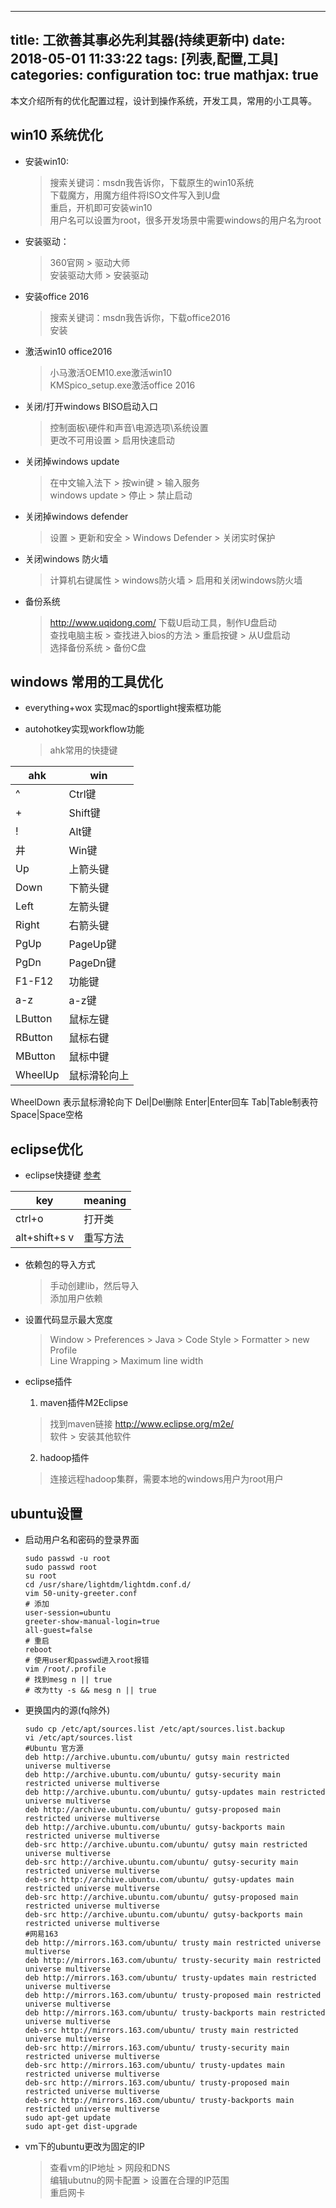 
---
title: 工欲善其事必先利其器(持续更新中)
date: 2018-05-01 11:33:22
tags: [列表,配置,工具]
categories: configuration
toc: true
mathjax: true
---

本文介绍所有的优化配置过程，设计到操作系统，开发工具，常用的小工具等。

<!-- more -->


## win10 系统优化

- 安装win10:
    > 搜索关键词：msdn我告诉你，下载原生的win10系统  
    > 下载魔方，用魔方组件将ISO文件写入到U盘  
    > 重启，开机即可安装win10  
    > 用户名可以设置为root，很多开发场景中需要windows的用户名为root  

- 安装驱动：
    > 360官网 > 驱动大师  
    > 安装驱动大师 > 安装驱动

- 安装office 2016
    > 搜索关键词：msdn我告诉你，下载office2016  
    > 安装  

- 激活win10 office2016
    > 小马激活OEM10.exe激活win10  
    > KMSpico_setup.exe激活office 2016  

- 关闭/打开windows BISO启动入口
    > 控制面板\硬件和声音\电源选项\系统设置  
    > 更改不可用设置 > 启用快速启动  

- 关闭掉windows update
    > 在中文输入法下 > 按win键 > 输入服务  
    > windows update > 停止 > 禁止启动  

- 关闭掉windows defender
    > 设置 > 更新和安全 > Windows Defender > 关闭实时保护  

- 关闭windows 防火墙
    > 计算机右键属性 > windows防火墙 > 启用和关闭windows防火墙  

- 备份系统
    > http://www.uqidong.com/ 下载U启动工具，制作U盘启动  
    > 查找电脑主板 > 查找进入bios的方法 > 重启按键 > 从U盘启动  
    > 选择备份系统 > 备份C盘  

## windows 常用的工具优化

- everything+wox 实现mac的sportlight搜索框功能

- autohotkey实现workflow功能
    > ahk常用的快捷键  

ahk|win
--|--
^|Ctrl键
+|Shift键
!|Alt键
井|Win键
Up|上箭头键
Down|下箭头键
Left|左箭头键
Right|右箭头键
PgUp|PageUp键
PgDn|PageDn键
F1-F12|功能键
a-z|a-z键
LButton|鼠标左键
RButton|鼠标右键
MButton|鼠标中键
WheelUp|鼠标滑轮向上
WheelDown 表示鼠标滑轮向下
Del|Del删除
Enter|Enter回车
Tab|Table制表符
Space|Space空格

## eclipse优化

- eclipse快捷键 [参考](https://www.cnblogs.com/zhangqie/p/6432477.html)

key|meaning
--|--
ctrl+o|打开类
alt+shift+s v|重写方法


- 依赖包的导入方式
    > 手动创建lib，然后导入  
    > 添加用户依赖  

- 设置代码显示最大宽度
    > Window > Preferences > Java > Code Style > Formatter > new Profile  
    > Line Wrapping > Maximum line width  

- eclipse插件
    1. maven插件M2Eclipse
    > 找到maven链接 http://www.eclipse.org/m2e/  
    > 软件 > 安装其他软件  

    2. hadoop插件
    > 连接远程hadoop集群，需要本地的windows用户为root用户  

## ubuntu设置

- 启动用户名和密码的登录界面
    ```
    sudo passwd -u root
    sudo passwd root
    su root
    cd /usr/share/lightdm/lightdm.conf.d/
    vim 50-unity-greeter.conf
    # 添加
    user-session=ubuntu
    greeter-show-manual-login=true
    all-guest=false
    # 重启
    reboot
    # 使用user和passwd进入root报错
    vim /root/.profile
    # 找到mesg n || true
    # 改为tty -s && mesg n || true
    ```
- 更换国内的源(fq除外)
    ```
    sudo cp /etc/apt/sources.list /etc/apt/sources.list.backup
    vi /etc/apt/sources.list
    #Ubuntu 官方源 
    deb http://archive.ubuntu.com/ubuntu/ gutsy main restricted universe multiverse
    deb http://archive.ubuntu.com/ubuntu/ gutsy-security main restricted universe multiverse
    deb http://archive.ubuntu.com/ubuntu/ gutsy-updates main restricted universe multiverse
    deb http://archive.ubuntu.com/ubuntu/ gutsy-proposed main restricted universe multiverse
    deb http://archive.ubuntu.com/ubuntu/ gutsy-backports main restricted universe multiverse
    deb-src http://archive.ubuntu.com/ubuntu/ gutsy main restricted universe multiverse
    deb-src http://archive.ubuntu.com/ubuntu/ gutsy-security main restricted universe multiverse
    deb-src http://archive.ubuntu.com/ubuntu/ gutsy-updates main restricted universe multiverse
    deb-src http://archive.ubuntu.com/ubuntu/ gutsy-proposed main restricted universe multiverse
    deb-src http://archive.ubuntu.com/ubuntu/ gutsy-backports main restricted universe multiverse
    #网易163
    deb http://mirrors.163.com/ubuntu/ trusty main restricted universe multiverse
    deb http://mirrors.163.com/ubuntu/ trusty-security main restricted universe multiverse
    deb http://mirrors.163.com/ubuntu/ trusty-updates main restricted universe multiverse
    deb http://mirrors.163.com/ubuntu/ trusty-proposed main restricted universe multiverse
    deb http://mirrors.163.com/ubuntu/ trusty-backports main restricted universe multiverse
    deb-src http://mirrors.163.com/ubuntu/ trusty main restricted universe multiverse
    deb-src http://mirrors.163.com/ubuntu/ trusty-security main restricted universe multiverse
    deb-src http://mirrors.163.com/ubuntu/ trusty-updates main restricted universe multiverse
    deb-src http://mirrors.163.com/ubuntu/ trusty-proposed main restricted universe multiverse
    deb-src http://mirrors.163.com/ubuntu/ trusty-backports main restricted universe multiverse
    sudo apt-get update
    sudo apt-get dist-upgrade
    ```

- vm下的ubuntu更改为固定的IP
    > 查看vm的IP地址 > 网段和DNS  
    > 编辑ubutnu的网卡配置 > 设置在合理的IP范围  
    > 重启网卡  
